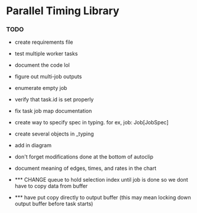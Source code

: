 # Parallel Timing Library

### TODO
- create requirements file 
- test multiple worker tasks
- document the code lol
- figure out multi-job outputs
- enumerate empty job

- verify that task.id is set properly

- fix task job map documentation
- create way to specify spec in typing. for ex, job: Job[JobSpec]
- create several objects in _typing

- add in diagram
- don't forget modifications done at the bottom of autoclip
- document meaning of edges, times, and rates in the chart


- *** CHANGE queue to hold selection index until job is done so we dont have to copy data from buffer
- *** have put copy directly to output buffer (this may mean locking down output buffer before task starts)